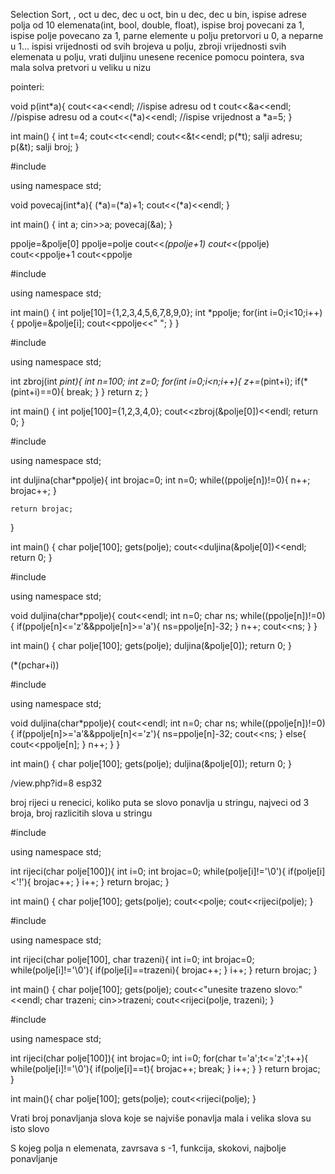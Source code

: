 Selection Sort, , oct u dec, dec u oct, bin u dec, dec u bin, ispise adrese polja od 10 elemenata(int, bool, double, float), ispise broj povecani za 1, ispise polje povecano za 1, parne elemente u polju pretorvori u 0, a neparne u 1... ispisi vrijednosti od svih brojeva u polju, zbroji vrijednosti svih elemenata u polju, vrati duljinu unesene recenice pomocu pointera, sva mala solva pretvori u veliku u nizu

pointeri:

void p(int*a){
    cout<<a<<endl;      //ispise adresu od t
    cout<<&a<<endl;     //pispise adresu od a
    cout<<(*a)<<endl;     //ispise vrijednost a
    *a=5;
}

int main()
{
    int t=4;
    cout<<t<<endl;
    cout<<&t<<endl;
    p(*t);  salji adresu;
    p(&t);  salji broj;
}



#include <iostream>

using namespace std;

void povecaj(int*a){
    (*a)=(*a)+1;
    cout<<(*a)<<endl;
}


int main()
{
    int a;
    cin>>a;
    povecaj(&a);
}




ppolje=&polje[0]
ppolje=polje
cout<<*(ppolje+1)
cout<<*(ppolje)
cout<<ppolje+1
cout<<ppolje









#include <iostream>

using namespace std;

int main()
{
    int polje[10]={1,2,3,4,5,6,7,8,9,0};
    int *ppolje;
    for(int i=0;i<10;i++){
        ppolje=&polje[i];
        cout<<ppolje<<"  ";
    }
}




#include <iostream>

using namespace std;

int zbroj(int *pint){
    int n=100;
    int z=0;
    for(int i=0;i<n;i++){
        z+=*(pint+i);
        if(*(pint+i)==0){
            break;
        }
    }
    return z;
}

int main()
{
    int polje[100]={1,2,3,4,0};
    cout<<zbroj(&polje[0])<<endl;
    return 0;
}








#include <iostream>

using namespace std;

int duljina(char*ppolje){
    int brojac=0;
    int n=0;
    while((ppolje[n])!=0){
        n++;
        brojac++;
    }

    return brojac;
}

int main()
{
    char polje[100];
    gets(polje);
    cout<<duljina(&polje[0])<<endl;
    return 0;
}






#include <iostream>

using namespace std;

void duljina(char*ppolje){
    cout<<endl;
    int n=0;
    char ns;
    while((ppolje[n])!=0){
        if(ppolje[n]<='z'&&ppolje[n]>='a'){
            ns=ppolje[n]-32;
        }
        n++;
    cout<<ns;
    }
}

int main()
{
    char polje[100];
    gets(polje);
    duljina(&polje[0]);
    return 0;
}








(*(pchar+i))




















#include <iostream>

using namespace std;

void duljina(char*ppolje){
    cout<<endl;
    int n=0;
    char ns;
    while((ppolje[n])!=0){
        if(ppolje[n]>='a'&&ppolje[n]<='z'){
            ns=ppolje[n]-32;
                cout<<ns;
        }
        else{
            cout<<ppolje[n];
        }
        n++;
    }
}

int main()
{
    char polje[100];
    gets(polje);
    duljina(&polje[0]);
    return 0;
}












/view.php?id=8
esp32





broj rijeci u renecici, koliko puta se slovo ponavlja u stringu, najveci od 3 broja, broj razlicitih slova u stringu





#include <iostream>

using namespace std;

int rijeci(char polje[100]){
    int i=0;
    int brojac=0;
    while(polje[i]!='\0'){
        if(polje[i]<'!'){
            brojac++;
        }
        i++;
    }
    return brojac;
}

int main()
{
    char polje[100];
    gets(polje);
    cout<<polje;
    cout<<rijeci(polje);
}












#include <iostream>

using namespace std;

int rijeci(char polje[100], char trazeni){
    int i=0;
    int brojac=0;
    while(polje[i]!='\0'){
        if(polje[i]==trazeni){
            brojac++;
        }
        i++;
    }
    return brojac;
}

int main()
{
    char polje[100];
    gets(polje);
    cout<<"unesite trazeno slovo:"<<endl;
    char trazeni;
    cin>>trazeni;
    cout<<rijeci(polje, trazeni);
}





#include <iostream>

using namespace std;

int rijeci(char polje[100]){
    int brojac=0;
    int i=0;
    for(char t='a';t<='z';t++){
    while(polje[i]!='\0'){
        if(polje[i]==t){
            brojac++;
            break;
        }
    i++;
    }
}
    return brojac;
}

int main(){
    char polje[100];
    gets(polje);
    cout<<rijeci(polje);
}




Vrati broj ponavljanja slova koje se najviše ponavlja
mala i velika slova su isto slovo




S kojeg polja n elemenata, zavrsava s -1, funkcija, skokovi, najbolje ponavljanje

